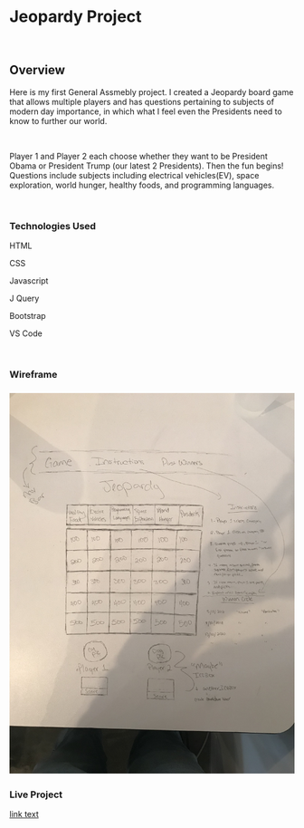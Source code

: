 <h1>Jeopardy Project</h1>
<br>
<h2>Overview</h2>
<p>Here is my first General Assmebly project. I created a Jeopardy board game that allows multiple players and has questions pertaining to subjects of modern day importance, in which what I feel even the Presidents need to know to further our world.</p>
<br>
<p> Player 1 and Player 2 each choose whether they want to be President Obama or President Trump (our latest 2 Presidents). Then the fun begins! Questions include subjects including electrical vehicles(EV), space exploration, world hunger, healthy foods, and programming languages.</p>
<br>
<h3>Technologies Used</h3>
<p>HTML</p>
<p>CSS</p>
<p>Javascript</p>
<p>J Query</p>
<p>Bootstrap</p>
<p>VS Code</p>
<br>
<h3>Wireframe<h3>
<img src="wireframe.jpeg">
<br>
<h3>Live Project</h3>
<a href="http://frosty-babbage-58293a.netlify.com/">link text</a>

